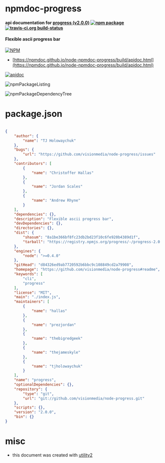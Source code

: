 # npmdoc-progress

#### api documentation for  [progress (v2.0.0)](https://github.com/visionmedia/node-progress#readme)  [![npm package](https://img.shields.io/npm/v/npmdoc-progress.svg?style=flat-square)](https://www.npmjs.org/package/npmdoc-progress) [![travis-ci.org build-status](https://api.travis-ci.org/npmdoc/node-npmdoc-progress.svg)](https://travis-ci.org/npmdoc/node-npmdoc-progress)

#### Flexible ascii progress bar

[![NPM](https://nodei.co/npm/progress.png?downloads=true&downloadRank=true&stars=true)](https://www.npmjs.com/package/progress)

- [https://npmdoc.github.io/node-npmdoc-progress/build/apidoc.html](https://npmdoc.github.io/node-npmdoc-progress/build/apidoc.html)

[![apidoc](https://npmdoc.github.io/node-npmdoc-progress/build/screenCapture.buildCi.browser.%252Ftmp%252Fbuild%252Fapidoc.html.png)](https://npmdoc.github.io/node-npmdoc-progress/build/apidoc.html)

![npmPackageListing](https://npmdoc.github.io/node-npmdoc-progress/build/screenCapture.npmPackageListing.svg)

![npmPackageDependencyTree](https://npmdoc.github.io/node-npmdoc-progress/build/screenCapture.npmPackageDependencyTree.svg)



# package.json

```json

{
    "author": {
        "name": "TJ Holowaychuk"
    },
    "bugs": {
        "url": "https://github.com/visionmedia/node-progress/issues"
    },
    "contributors": [
        {
            "name": "Christoffer Hallas"
        },
        {
            "name": "Jordan Scales"
        },
        {
            "name": "Andrew Rhyne"
        }
    ],
    "dependencies": {},
    "description": "Flexible ascii progress bar",
    "devDependencies": {},
    "directories": {},
    "dist": {
        "shasum": "8a1be366bf8fc23db2bd23f10c6fe920b4389d1f",
        "tarball": "https://registry.npmjs.org/progress/-/progress-2.0.0.tgz"
    },
    "engines": {
        "node": ">=0.4.0"
    },
    "gitHead": "d84326ed9ab7720592b6bbc9c108849cd2a79908",
    "homepage": "https://github.com/visionmedia/node-progress#readme",
    "keywords": [
        "cli",
        "progress"
    ],
    "license": "MIT",
    "main": "./index.js",
    "maintainers": [
        {
            "name": "hallas"
        },
        {
            "name": "prezjordan"
        },
        {
            "name": "thebigredgeek"
        },
        {
            "name": "thejameskyle"
        },
        {
            "name": "tjholowaychuk"
        }
    ],
    "name": "progress",
    "optionalDependencies": {},
    "repository": {
        "type": "git",
        "url": "git://github.com/visionmedia/node-progress.git"
    },
    "scripts": {},
    "version": "2.0.0",
    "bin": {}
}
```



# misc
- this document was created with [utility2](https://github.com/kaizhu256/node-utility2)
